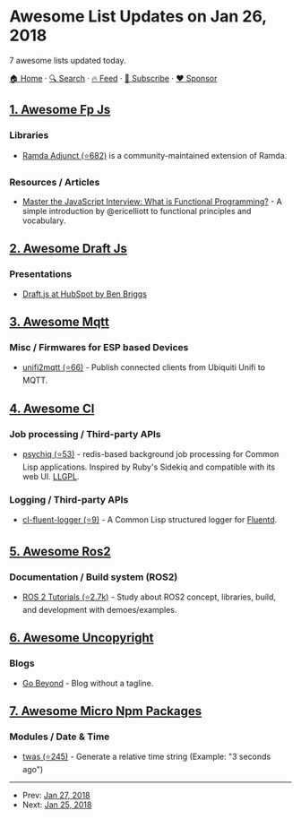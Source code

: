 # Awesome List Updates on Jan 26, 2018

7 awesome lists updated today.

[🏠 Home](/README.md) · [🔍 Search](https://www.trackawesomelist.com/search/) · [🔥 Feed](https://www.trackawesomelist.com/rss.xml) · [📮 Subscribe](https://trackawesomelist.us17.list-manage.com/subscribe?u=d2f0117aa829c83a63ec63c2f&id=36a103854c) · [❤️  Sponsor](https://github.com/sponsors/theowenyoung)



## [1. Awesome Fp Js](/content/stoeffel/awesome-fp-js/README.md)

### Libraries

*   [Ramda Adjunct (⭐682)](https://github.com/char0n/ramda-adjunct) is a community-maintained extension of Ramda.

### Resources / Articles

*   [Master the JavaScript Interview: What is Functional Programming?](https://medium.com/javascript-scene/master-the-javascript-interview-what-is-functional-programming-7f218c68b3a0) - A simple introduction by @ericelliott to functional principles and vocabulary.

## [2. Awesome Draft Js](/content/nikgraf/awesome-draft-js/README.md)

### Presentations

*   [Draft.js at HubSpot by Ben Briggs](https://product.hubspot.com/blog/tech-talk-at-night-react-meetup)

## [3. Awesome Mqtt](/content/hobbyquaker/awesome-mqtt/README.md)

### Misc / Firmwares for ESP based Devices

*   [unifi2mqtt (⭐66)](https://github.com/hobbyquaker/unifi2mqtt) - Publish connected clients from Ubiquiti Unifi to MQTT.

## [4. Awesome Cl](/content/CodyReichert/awesome-cl/README.md)

### Job processing / Third-party APIs

*   [psychiq (⭐53)](https://github.com/fukamachi/psychiq) - redis-based background job processing for Common Lisp applications. Inspired by Ruby's Sidekiq and compatible with its web UI. [LLGPL](http://opensource.franz.com/preamble.html).

### Logging / Third-party APIs

*   [cl-fluent-logger (⭐9)](https://github.com/fukamachi/cl-fluent-logger) - A Common Lisp structured logger for [Fluentd](https://www.fluentd.org/).

## [5. Awesome Ros2](/content/fkromer/awesome-ros2/README.md)

### Documentation / Build system (ROS2)

*   [ROS 2 Tutorials (⭐2.7k)](https://github.com/ros2/ros2/wiki/Tutorials) - Study about ROS2 concept, libraries, build, and development with demoes/examples.

## [6. Awesome Uncopyright](/content/johnjago/awesome-uncopyright/README.md)

### Blogs

*   [Go Beyond](http://go-beyond.org/) - Blog without a tagline.

## [7. Awesome Micro Npm Packages](/content/parro-it/awesome-micro-npm-packages/README.md)

### Modules / Date & Time

*   [twas (⭐245)](https://github.com/vutran/twas) - Generate a relative time string (Example: "3 seconds ago")

---

- Prev: [Jan 27, 2018](/content/2018/01/27/README.md)
- Next: [Jan 25, 2018](/content/2018/01/25/README.md)